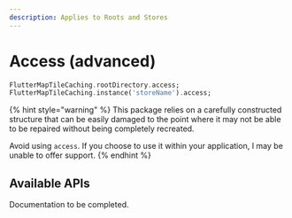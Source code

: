 ```yaml
---
description: Applies to Roots and Stores
---
```


# Access (advanced)

```dart
FlutterMapTileCaching.rootDirectory.access;
FlutterMapTileCaching.instance('storeName').access;
```

{% hint style="warning" %}
This package relies on a carefully constructed structure that can be easily damaged to the point where it may not be able to be repaired without being completely recreated.

Avoid using `access`. If you choose to use it within your application, I may be unable to offer support.
{% endhint %}

## Available APIs

Documentation to be completed.
